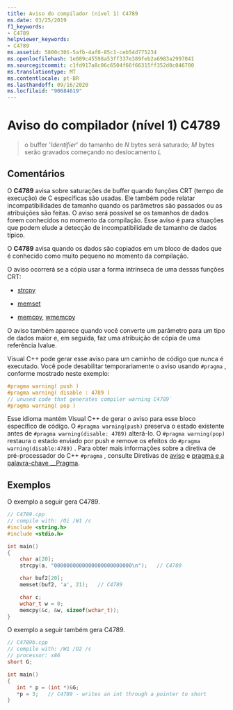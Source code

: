 ```yaml
---
title: Aviso do compilador (nível 1) C4789
ms.date: 03/25/2019
f1_keywords:
- C4789
helpviewer_keywords:
- C4789
ms.assetid: 5800c301-5afb-4af0-85c1-ceb54d775234
ms.openlocfilehash: 1e089c45598a53ff337e389feb2a6983a2997041
ms.sourcegitcommit: c1fd917a8c06c6504f66f66315ff352d0c046700
ms.translationtype: MT
ms.contentlocale: pt-BR
ms.lasthandoff: 09/16/2020
ms.locfileid: "90684619"
---
```

# <a name="compiler-warning-level-1-c4789"></a>Aviso do compilador (nível 1) C4789

> o buffer '*Identifier*' do tamanho de *N* bytes será saturado; *M* bytes serão gravados começando no deslocamento *L*

## <a name="remarks"></a>Comentários

O **C4789** avisa sobre saturações de buffer quando funções CRT (tempo de execução) de C específicas são usadas. Ele também pode relatar incompatibilidades de tamanho quando os parâmetros são passados ou as atribuições são feitas. O aviso será possível se os tamanhos de dados forem conhecidos no momento da compilação. Esse aviso é para situações que podem elude a detecção de incompatibilidade de tamanho de dados típico.

O **C4789** avisa quando os dados são copiados em um bloco de dados que é conhecido como muito pequeno no momento da compilação.

O aviso ocorrerá se a cópia usar a forma intrínseca de uma dessas funções CRT:

- [strcpy](../../c-runtime-library/reference/strcpy-wcscpy-mbscpy.md)

- [memset](../../c-runtime-library/reference/memset-wmemset.md)

- [memcpy](../../c-runtime-library/reference/memcpy-wmemcpy.md), [wmemcpy](../../c-runtime-library/reference/memcpy-wmemcpy.md)

O aviso também aparece quando você converte um parâmetro para um tipo de dados maior e, em seguida, faz uma atribuição de cópia de uma referência lvalue.

Visual C++ pode gerar esse aviso para um caminho de código que nunca é executado. Você pode desabilitar temporariamente o aviso usando `#pragma` , conforme mostrado neste exemplo:

```cpp
#pragma warning( push )
#pragma warning( disable : 4789 )
// unused code that generates compiler warning C4789`
#pragma warning( pop )
```

Esse idioma mantém Visual C++ de gerar o aviso para esse bloco específico de código. O `#pragma warning(push)` preserva o estado existente antes de `#pragma warning(disable: 4789)` alterá-lo. O `#pragma warning(pop)` restaura o estado enviado por push e remove os efeitos do `#pragma warning(disable:4789)` . Para obter mais informações sobre a diretiva de pré-processador do C++ `#pragma` , consulte Diretivas de [aviso](../../preprocessor/warning.md) e [pragma e a palavra-chave __Pragma](../../preprocessor/pragma-directives-and-the-pragma-keyword.md).

## <a name="examples"></a>Exemplos

O exemplo a seguir gera C4789.

```cpp
// C4789.cpp
// compile with: /Oi /W1 /c
#include <string.h>
#include <stdio.h>

int main()
{
    char a[20];
    strcpy(a, "0000000000000000000000000\n");   // C4789

    char buf2[20];
    memset(buf2, 'a', 21);   // C4789

    char c;
    wchar_t w = 0;
    memcpy(&c, &w, sizeof(wchar_t));
}
```

O exemplo a seguir também gera C4789.

```cpp
// C4789b.cpp
// compile with: /W1 /O2 /c
// processor: x86
short G;

int main()
{
   int * p = (int *)&G;
   *p = 3;   // C4789 - writes an int through a pointer to short
}
```
